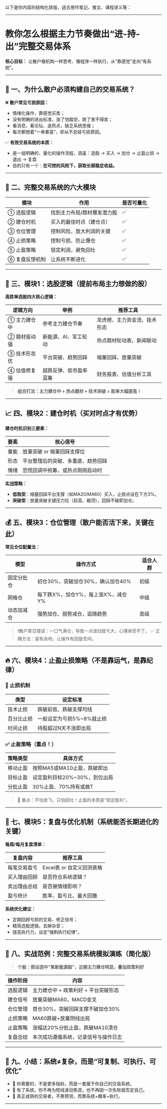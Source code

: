 以下是你内容的结构化排版，适合用作笔记、推文、课程讲义等：

---

# 教你怎么根据主力节奏做出“进-持-出”完整交易体系

**核心目标：**
让散户像机构一样思考、像程序一样执行，从“靠感觉”走向“有系统”。

---

## 🌟 一、为什么散户必须构建自己的交易系统？

❌ **散户常见亏损原因：**
- 情绪化操作，靠感觉买卖；
- 没有明确的进出标准，涨了怕踏空，跌了舍不得卖；
- 看消息、看论坛、追热点，缺乏系统思维；
- 每次都想着“一单暴富”，却从不总结亏损原因。

✅ **有效交易系统的本质：**
- 是一组明确的、量化的操作流程，涵盖：选股 → 买入 → 加仓 → 止盈止损 → 退出 → 复盘
- 目的只有一个：**在可控的风险下，获取长期稳定收益。**

---

## 🧩 二、完整交易系统的六大模块

| 模块         | 作用                             | 是否可量化 |
| ------------ | -------------------------------- | ---------- |
| ① 选股逻辑   | 找到主力布局/题材爆发潜力股      | ✅         |
| ② 建仓时机   | 买入的最佳时点（建仓点）         | ✅         |
| ③ 仓位管理   | 控制风险、放大利润的关键         | ✅         |
| ④ 止损策略   | 控制亏损、防止爆仓               | ✅         |
| ⑤ 止盈策略   | 锁定利润，避免回吐               | ✅         |
| ⑥ 复盘反馈机制 | 让系统不断进化                   | ✅         |

---

## 🧱 三、模块1：选股逻辑（提前布局主力想做的股）

**高胜率选股四大核心逻辑：**

| 逻辑方向     | 举例                  | 推荐工具                |
| ------------ | --------------------- | ----------------------- |
| ① 主力建仓中 | 参考主力建仓节奏      | 龙虎榜、主力资金流、技术形态 |
| ② 题材驱动强 | 新能源、AI、军工轮动  | 热点题材轮动表、新闻联动    |
| ③ 技术形态优 | 平台突破、趋势回踩    | 缩量回踩、放量突破          |
| ④ 估值修复强 | 超跌反弹、低市盈率蓝筹 | 财务报表、估值分析工具      |

> **组合打法：主力建仓中 + 热点题材 + 技术突破 = 胜率大幅提高！**

---

## 📈 四、模块2：建仓时机（买对时点才有优势）

**建仓时机识别三要素：**

| 要素   | 核心信号                                  |
| ------ | ----------------------------------------- |
| 量能   | 放量突破 or 缩量回踩支撑位                |
| 形态   | 平台整理后的突破、多重底、趋势回踩         |
| 情绪   | 恐慌回调中抢筹，或热点刚刚启动时           |

**实战策略：**
- **低吸型**：缩量回踩平台支撑（如MA20/MA60）买入，止损点设在下方3%。
- **突破型**：放量突破关键压力位（前高、箱顶），回踩不破即加仓。

---

## 💰 五、模块3：仓位管理（散户能否活下来，关键在此）

**常见仓位配置法：**

| 模型         | 操作方式                                     | 适合人群 |
| ------------ | -------------------------------------------- | -------- |
| 固定分批仓   | 初仓30%，突破加仓30%，确认加仓40%            | 初级     |
| 网格仓       | 每下跌X%，加仓Y%，每上涨X%，减仓Y%           | 中级     |
| 动态加减仓   | 强势加仓、弱势减仓，追随趋势                 | 高级     |

> ❗散户常见错误：一口气满仓，导致一点波动就亏大，心理承受不了。
> ✅ 正确方法：留有余地，让操作有回旋空间。

---

## 🔥 六、模块4：止盈止损策略（不是靠运气，是靠纪律）

### 🛑 止损机制

| 类型         | 设定标准                       |
| ------------ | ------------------------------ |
| 技术止损     | 跌破前低、跌破支撑均线         |
| 百分比止损   | 一般设定为亏损5%~8%就止损      |
| 时间止损     | 持股超过N天不涨即出局           |

### ✅ 止盈策略（重点！）

| 策略类型   | 具体方式                                    |
| ---------- | ------------------------------------------- |
| 移动止盈   | 按照MA5或MA10止盈，跌破即出                |
| 目标止盈   | 设定盈利目标20%~30%，到位出局              |
| 分批止盈   | 30%止盈、70%持有或做T                      |

> 🎯 重点：不怕卖飞，只怕回吐！止盈的本质是“锁定胜利”。

---

## 🔁 七、模块5：复盘与优化机制（系统能否长期进化的关键）

**每周/每月复盘清单：**

| 复盘内容       | 推荐工具                         |
| -------------- | -------------------------------- |
| 每笔交易盈亏   | Excel表 or 自定义回测表格        |
| 买入理由回顾   | 是否符合系统逻辑？               |
| 卖出理由总结   | 是否被情绪影响？                 |
| 盈亏统计       | 胜率、盈亏比、最大回撤           |

**系统优化建议：**
- 定期回顾亏损的交易，修正信号；
- 精简选股逻辑，去掉杂音；
- 提高执行力，设定“强制执行纪律”。

---

## 📌 八、实战范例：完整交易系统模拟演练（简化版）

> **个股：假设选中“某新能源股”，近期主力建仓明显，叠加政策利好**

| 操作阶段   | 内容                                         |
| ---------- | -------------------------------------------- |
| 选股逻辑   | 主力建仓中 + 政策利好 + 平台突破形态         |
| 建仓信号   | 放量突破MA60，MACD金叉                      |
| 仓位管理   | 首仓30%，突破回踩支撑不破加仓30%             |
| 止损策略   | MA60跌破+放量阴线出局                       |
| 止盈策略   | 涨幅达20%分批止盈，跌破MA10清仓              |
| 复盘总结   | 本次成功遵循系统，记录信号与操作日志          |

---

## 🧠 九、小结：系统≠复杂，而是“可复制、可执行、可优化”

- 📌 你需要的，不是更多指标，而是一套属于你自己的交易系统。
- 📌 有了系统，你不再为短线波动焦虑，也不再因一次失败就否定自己。
- 📌 真正成熟的交易者，不靠预测，而靠系统+概率+执行。

---
